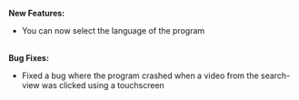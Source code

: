 <strong>New Features:</strong>

<ul>
<li style="text-align: left;">You can now select the language of the program</li>
</ul>
<br>
<strong>Bug Fixes:</strong>
<ul>
    <li style="text-align: left;">Fixed a bug where the program crashed when a video from the search-view was clicked using a touchscreen</li>
</ul>
